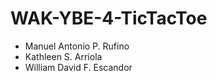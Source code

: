 # WAK-YBE-4-TicTacToe

* Manuel Antonio P. Rufino
* Kathleen S. Arriola
* William David F. Escandor
